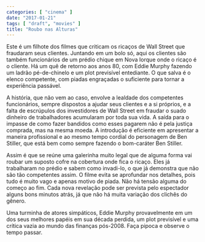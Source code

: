 ```yaml
---
categories: [ "cinema" ]
date: "2017-01-21"
tags: [ "draft", "movies" ]
title: "Roubo nas Alturas"
---
```

Este é um filhote dos filmes que criticam os ricaços de Wall Street
que fraudaram seus clientes. Juntando em um bolo só, aqui os clientes
são também funcionários de um prédio chique em Nova Iorque onde o
ricaço é o cliente. Há um quê de retorno aos anos 80, com Eddie Murphy
fazendo um ladrão pé-de-chinelo e um plot previsível entediante. O
que salva é o elenco competente, com piadas engraçadas o suficiente
para tornar a experiência passável.

A história, que não vem ao caso, envolve a lealdade dos competentes
funcionários, sempre dispostos a ajudar seus clientes e a si próprios, e
a falta de escrúpulos dos investidores de Wall Street em fraudar o suado
dinheiro de trabalhadores acumularam por toda sua vida. A saída para o
impasse de como fazer bandidos como esses pagarem não é pela justiça
comprada, mas na mesma moeda. A introdução é eficiente em apresentar
a maneira profissional e ao mesmo tempo cordial do personagem de Ben
Stiller, que está bem como sempre fazendo o bom-caráter Ben Stiller.

Assim é que se reúne uma galerinha muito legal que de alguma forma
vai roubar um suposto cofre na cobertura onde fica o ricaço. Eles já
trabalharam no prédio e sabem como invadi-lo, o que já demonstra
que não são tão competentes assim. O filme evita se aprofundar
nos detalhes, pois tudo é muito vago e apenas motivo de piada. Não
há tensão alguma do começo ao fim. Cada nova revelação pode ser
prevista pelo espectador alguns bons minutos atrás, já que não há
muita variação dos clichês do gênero.

Uma turminha de atores simpáticos, Eddie Murphy provavelmente em um
dos seus melhores papéis em sua década perdida, um plot previsível
e uma crítica vazia ao mundo das finanças pós-2008. Faça pipoca e
observe o tempo passar.
